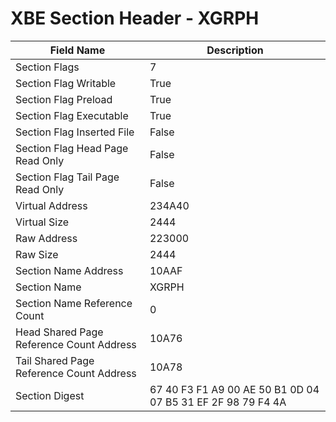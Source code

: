 # XBE Section Header - XGRPH

| Field Name | Description |
|---|---|
| Section Flags | 7 |
| Section Flag Writable | True |
| Section Flag Preload | True |
| Section Flag Executable | True |
| Section Flag Inserted File | False |
| Section Flag Head Page Read Only | False |
| Section Flag Tail Page Read Only | False |
| Virtual Address | 234A40 |
| Virtual Size | 2444 |
| Raw Address | 223000 |
| Raw Size | 2444 |
| Section Name Address | 10AAF |
| Section Name | XGRPH |
| Section Name Reference Count | 0 |
| Head Shared Page Reference Count Address | 10A76 |
| Tail Shared Page Reference Count Address | 10A78 |
| Section Digest | 67 40 F3 F1 A9 00 AE 50 B1 0D 04 07 B5 31 EF 2F 98 79 F4 4A |
